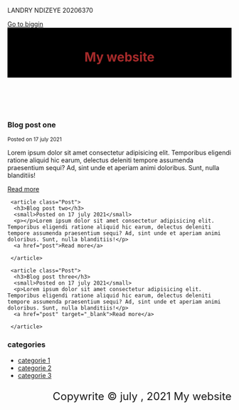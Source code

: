 LANDRY NDIZEYE 20206370
<!DOCTYPE html>
<html lang="en">
<head>
  <title>My Blog</title>
  <meta name="description" content="Awesome blog by kingslan">
  <meta name="keyword" content="web design, web develop, kingslan">
  <style type="text/css">
      #main-header{
        text-align: center;
        background-color: black;
        color: brown;
        padding: 10px;
      }
      #main-footer{
        text-align: end;
        font-size: 24;
      }
  </style>
</head>
<body>
  <a href="biggin.html">Go to biggin</a>
  <header id="main-header">
    <h1>My website</h1> 
  </header>
  <br>
  <section>
    <article class="Post">
      <h3>Blog post one</h3>        
      <small>Posted on 17 july 2021</small>
      <p>Lorem ipsum dolor sit amet consectetur adipisicing elit. Temporibus eligendi ratione aliquid hic earum, delectus deleniti tempore assumenda praesentium sequi? Ad, sint unde et aperiam animi doloribus. Sunt, nulla blanditiis!</p>
      <a href="post">Read more</a>
     </article> 

     <article class="Post">
      <h3>Blog post two</h3>        
      <small>Posted on 17 july 2021</small>
      <p></p>Lorem ipsum dolor sit amet consectetur adipisicing elit. Temporibus eligendi ratione aliquid hic earum, delectus deleniti tempore assumenda praesentium sequi? Ad, sint unde et aperiam animi doloribus. Sunt, nulla blanditiis!</p>
      <a href="post">Read more</a>

     </article> 

     <article class="Post">
      <h3>Blog post three</h3>        
      <small>Posted on 17 july 2021</small>
      <p>Lorem ipsum dolor sit amet consectetur adipisicing elit. Temporibus eligendi ratione aliquid hic earum, delectus deleniti tempore assumenda praesentium sequi? Ad, sint unde et aperiam animi doloribus. Sunt, nulla blanditiis!</p>
      <a href="post" target="_blank">Read more</a>

     </article> 
  </section>

  <aside>
    <h3>categories</h3>
    <nav>
      <ul>
        <li><a href="#">categorie 1</a></li>
        <li><a href="#">categorie 2</a></li>
        <li><a href="#">categorie 3</a></li>
      </ul>
    </nav>
  </aside>

  <footer id="main-footer">
    <p>Copywrite &copy; july , 2021 My website</p>
  </footer>
  <div style="margin-top: 500px;"></div>
</body>
</html>
